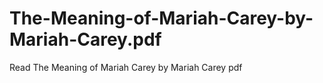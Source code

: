 # The-Meaning-of-Mariah-Carey-by-Mariah-Carey.pdf
Read The Meaning of Mariah Carey by Mariah Carey pdf

